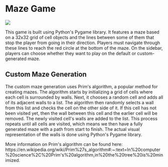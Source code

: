 <h1>Maze Game</h1> 
<a href="https://skillicons.dev"> <img src="https://skillicons.dev/icons?i=python"/> </a>
<p> This game is built using Python's Pygame library. It features a maze based on a 32x32 grid of cell objects and the lines between some of them that stop the player from going in their direction. Players must navigate through these lines to reach the red circle at 
the bottom of the maze. On the sidebar, players can choose whether they want to play on the default or custom-generated maze. </p>

<h2>Custom Maze Generation</h2>
<p> The custom maze generation uses Prim's algorithm, a popular method for creating mazes. The algorithm starts by initializing a grid of cells where each cell is surrounded by walls. Next, it chooses a random cell and adds all of its adjacent walls to a list. The algorithm then randomly selects a wall from this list and checks the cell on the other side of it. If this cell has not been visited yet, then the wall between this cell and the earlier cell will be removed. The newly visited cell's walls are added to the list. This process repeats until all cells are visited, which means we then have a fully generated maze with a path from start to finish. The actual visual representation of the walls is done using Python's Pygame library. </p>

<p> More information on Prim's algorithm can be found here: https://en.wikipedia.org/wiki/Prim%27s_algorithm#:~:text=In%20computer%20science%2C%20Prim's%20algorithm,in%20the%20tree%20is%20minimized.</p>
